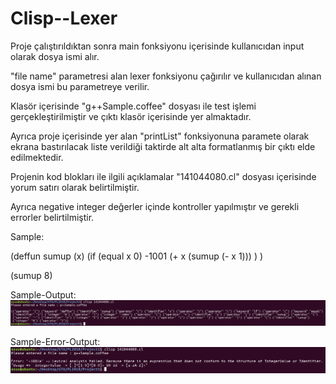 # Clisp--Lexer


Proje çalıştırıldıktan sonra main fonksiyonu içerisinde kullanıcıdan input olarak dosya ismi alır.

"file name" parametresi alan lexer fonksiyonu çağırılır ve kullanıcıdan alınan dosya ismi bu parametreye verilir.

Klasör içerisinde "g++Sample.coffee" dosyası ile test işlemi gerçekleştirilmiştir ve çıktı klasör içerisinde yer almaktadır.

Ayrıca proje içerisinde yer alan "printList" fonksiyonuna paramete olarak ekrana bastırılacak liste verildiği taktirde 
alt alta formatlanmış bir çıktı elde edilmektedir.

Projenin kod blokları ile ilgili açıklamalar "141044080.cl" dosyası içerisinde yorum satırı olarak belirtilmiştir.

Ayrıca negative integer değerler içinde kontroller yapılmıştır ve gerekli errorler belirtilmiştir.

Sample: 

(deffun sumup (x)
	(if (equal x 0)
		-1001
		(+ x (sumup (- x 1)))
	)
)
	
(sumup 8)


Sample-Output: 
![alt text](https://github.com/yunuscevik/Clisp--Lexer/blob/master/ScreenShot/g%2B%2BSample-Output.png "Logo Title Text 1")


Sample-Error-Output: 
![alt text](https://github.com/yunuscevik/Clisp--Lexer/blob/master/ScreenShot/g%2B%2BSample-Error-Output.png "Logo Title Text 1")
